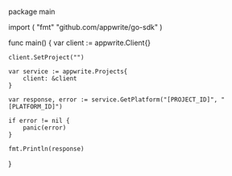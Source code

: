 package main

import (
    "fmt"
    "github.com/appwrite/go-sdk"
)

func main() {
    var client := appwrite.Client{}

    client.SetProject("")

    var service := appwrite.Projects{
        client: &client
    }

    var response, error := service.GetPlatform("[PROJECT_ID]", "[PLATFORM_ID]")

    if error != nil {
        panic(error)
    }

    fmt.Println(response)
}